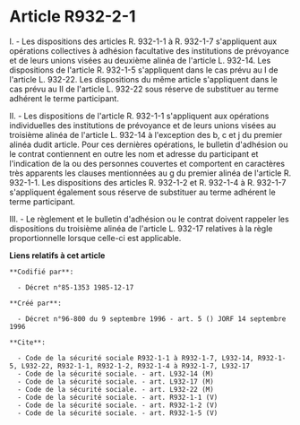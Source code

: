# Article R932-2-1

I. - Les dispositions des articles R. 932-1-1 à R. 932-1-7 s'appliquent aux opérations collectives à adhésion facultative des
institutions de prévoyance et de leurs unions visées au deuxième alinéa de l'article L. 932-14. Les dispositions de l'article
R. 932-1-5 s'appliquent dans le cas prévu au I de l'article L. 932-22. Les dispositions du même article s'appliquent dans le
cas prévu au II de l'article L. 932-22 sous réserve de substituer au terme adhérent le terme participant.

II. - Les dispositions de l'article R. 932-1-1 s'appliquent aux opérations individuelles des institutions de prévoyance et de
leurs unions visées au troisième alinéa de l'article L. 932-14 à l'exception des b, c et j du premier alinéa dudit article.
Pour ces dernières opérations, le bulletin d'adhésion ou le contrat contiennent en outre les nom et adresse du participant et
l'indication de la ou des personnes couvertes et comportent en caractères très apparents les clauses mentionnées au g du
premier alinéa de l'article R. 932-1-1. Les dispositions des articles R. 932-1-2 et R. 932-1-4 à R. 932-1-7 s'appliquent
également sous réserve de substituer au terme adhérent le terme participant.

III. - Le règlement et le bulletin d'adhésion ou le contrat doivent rappeler les dispositions du troisième alinéa de
l'article L. 932-17 relatives à la règle proportionnelle lorsque celle-ci est applicable.

**Liens relatifs à cet article**

	**Codifié par**:

	  - Décret n°85-1353 1985-12-17

	**Créé par**:

	  - Décret n°96-800 du 9 septembre 1996 - art. 5 () JORF 14 septembre 1996

	**Cite**:

	  - Code de la sécurité sociale R932-1-1 à R932-1-7, L932-14, R932-1-5, L932-22, R932-1-1, R932-1-2, R932-1-4 à R932-1-7, L932-17
	  - Code de la sécurité sociale. - art. L932-14 (M)
	  - Code de la sécurité sociale. - art. L932-17 (M)
	  - Code de la sécurité sociale. - art. L932-22 (M)
	  - Code de la sécurité sociale. - art. R932-1-1 (V)
	  - Code de la sécurité sociale. - art. R932-1-2 (V)
	  - Code de la sécurité sociale. - art. R932-1-5 (V)
